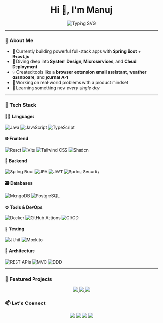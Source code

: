 <h1 align="center">Hi 👋, I'm Manuj</h1>
<p align="center">
  <img src="https://readme-typing-svg.demolab.com?font=Fira+Code&size=24&pause=1000&center=true&vCenter=true&width=435&lines=Full+Stack+Java+Developer;Spring+Boot+%7C+React+%7C+MongoDB;Clean+Architecture+Enthusiast" alt="Typing SVG" />
</p>

---

### 🧠 About Me  
- 🔭 Currently building powerful full-stack apps with **Spring Boot** + **React.js**  
- 🌱 Diving deep into **System Design**, **Microservices**, and **Cloud Deployment**  
- 💡 Created tools like a **browser extension email assistant**, **weather dashboard**, and **journal API**  
- 🧩 Working on real-world problems with a product mindset  
- 📖 Learning something new *every single day*

---

### 🚀 Tech Stack

#### 👨‍💻 Languages
![Java](https://img.shields.io/badge/Java-ED8B00?style=flat-square&logo=openjdk&logoColor=white)
![JavaScript](https://img.shields.io/badge/JavaScript-F7DF1E?style=flat-square&logo=javascript&logoColor=black)
![TypeScript](https://img.shields.io/badge/TypeScript-3178C6?style=flat-square&logo=typescript&logoColor=white)

#### 🌐 Frontend
![React](https://img.shields.io/badge/React-20232A?style=flat-square&logo=react&logoColor=61DAFB)
![Vite](https://img.shields.io/badge/Vite-646CFF?style=flat-square&logo=vite&logoColor=white)
![Tailwind CSS](https://img.shields.io/badge/Tailwind_CSS-38B2AC?style=flat-square&logo=tailwind-css&logoColor=white)
![Shadcn](https://img.shields.io/badge/Shadcn_UI-1E1E1E?style=flat-square)

#### 🧰 Backend
![Spring Boot](https://img.shields.io/badge/Spring_Boot-6DB33F?style=flat-square&logo=spring-boot&logoColor=white)
![JPA](https://img.shields.io/badge/JPA-007396?style=flat-square)
![JWT](https://img.shields.io/badge/JWT-000000?style=flat-square&logo=jsonwebtokens&logoColor=white)
![Spring Security](https://img.shields.io/badge/Spring_Security-6DB33F?style=flat-square)

#### 🗃️ Databases
![MongoDB](https://img.shields.io/badge/MongoDB-47A248?style=flat-square&logo=mongodb&logoColor=white)
![PostgreSQL](https://img.shields.io/badge/PostgreSQL-4169E1?style=flat-square&logo=postgresql&logoColor=white)

#### ⚙️ Tools & DevOps
![Docker](https://img.shields.io/badge/Docker-2496ED?style=flat-square&logo=docker&logoColor=white)
![GitHub Actions](https://img.shields.io/badge/GitHub_Actions-2088FF?style=flat-square&logo=github-actions&logoColor=white)
![CI/CD](https://img.shields.io/badge/CI%2FCD-121011?style=flat-square&logo=github&logoColor=white)

#### 🧪 Testing
![JUnit](https://img.shields.io/badge/JUnit-25A162?style=flat-square&logo=java&logoColor=white)
![Mockito](https://img.shields.io/badge/Mockito-45c6c6?style=flat-square)

#### 🧠 Architecture
![REST APIs](https://img.shields.io/badge/REST-02569B?style=flat-square)
![MVC](https://img.shields.io/badge/MVC-007ACC?style=flat-square)
![DDD](https://img.shields.io/badge/DDD-6E4C13?style=flat-square)

---


### 📂 Featured Projects
<p align="center"> <a href="https://github.com/manuj-chadha/email-reply-assistant"> <img src="https://img.shields.io/badge/Email%20Reply%20Assistant-%23007396.svg?&style=for-the-badge&logo=maildotru&logoColor=white" /> </a> <a href="https://github.com/manuj-chadha/weather-dashboard"> <img src="https://img.shields.io/badge/Weather%20App-%23FFA500.svg?&style=for-the-badge&logo=cloud&logoColor=white" /> </a> <a href="https://github.com/manuj-chadha/journal-api"> <img src="https://img.shields.io/badge/Journal%20API-%234caf50.svg?&style=for-the-badge&logo=spring&logoColor=white" /> </a> </p>

### 📫 Let's Connect
<p align="center"> <a href="mailto:manujchadha7777@gmail.com"><img src="https://img.shields.io/badge/Email-D14836?style=for-the-badge&logo=gmail&logoColor=white" /></a> <a href="https://linkedin.com/in/manuj-chadha"><img src="https://img.shields.io/badge/LinkedIn-blue?style=for-the-badge&logo=linkedin&logoColor=white" /></a> <a href="https://x.com/manuj_7777"><img src="https://img.shields.io/badge/Twitter-1DA1F2?style=for-the-badge&logo=twitter&logoColor=white" /></a> <a href="https://manuj-portfolio.vercel.app"><img src="https://img.shields.io/badge/Portfolio-%23000000.svg?&style=for-the-badge&logo=vercel&logoColor=white" /></a> </p>


